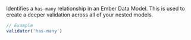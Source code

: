 Identifies a `has-many` relationship in an Ember Data Model. This is used to create a deeper validation across all of your nested models.

```javascript
// Example
validator('has-many')
```
